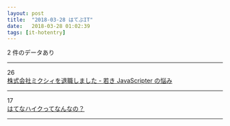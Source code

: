 ```yaml
---
layout: post
title:  "2018-03-28 はてぶIT"
date:   2018-03-28 01:02:39
tags: [it-hotentry]
---
```

2 件のデータあり

<hr><div class="row">
<div class="col-1"><span class="badge badge-pill badge-success h2">26</span></div>
<div class="col-11"><a href='http://orgachem.hatenablog.com/entry/2018/03/27/214537' target='_blank'>株式会社ミクシィを退職しました - 若き JavaScripter の悩み</a></div>
</div>
<hr>
<div class="row">
<div class="col-1"><span class="badge badge-pill badge-success h2">17</span></div>
<div class="col-11"><a href='https://anond.hatelabo.jp/20180327210729' target='_blank'>はてなハイクってなんなの？</a></div>
</div>
<hr>
